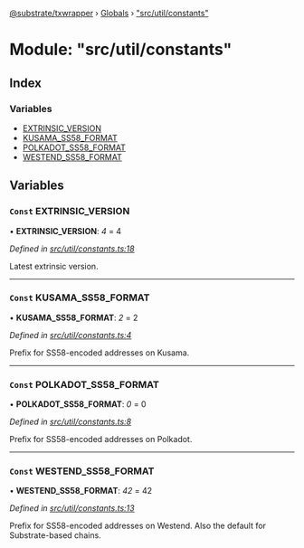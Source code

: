 [@substrate/txwrapper](../README.md) › [Globals](../globals.md) › ["src/util/constants"](_src_util_constants_.md)

# Module: "src/util/constants"

## Index

### Variables

* [EXTRINSIC_VERSION](_src_util_constants_.md#const-extrinsic_version)
* [KUSAMA_SS58_FORMAT](_src_util_constants_.md#const-kusama_ss58_format)
* [POLKADOT_SS58_FORMAT](_src_util_constants_.md#const-polkadot_ss58_format)
* [WESTEND_SS58_FORMAT](_src_util_constants_.md#const-westend_ss58_format)

## Variables

### `Const` EXTRINSIC_VERSION

• **EXTRINSIC_VERSION**: *4* = 4

*Defined in [src/util/constants.ts:18](https://github.com/paritytech/txwrapper/blob/ccdcd52/src/util/constants.ts#L18)*

Latest extrinsic version.

___

### `Const` KUSAMA_SS58_FORMAT

• **KUSAMA_SS58_FORMAT**: *2* = 2

*Defined in [src/util/constants.ts:4](https://github.com/paritytech/txwrapper/blob/ccdcd52/src/util/constants.ts#L4)*

Prefix for SS58-encoded addresses on Kusama.

___

### `Const` POLKADOT_SS58_FORMAT

• **POLKADOT_SS58_FORMAT**: *0* = 0

*Defined in [src/util/constants.ts:8](https://github.com/paritytech/txwrapper/blob/ccdcd52/src/util/constants.ts#L8)*

Prefix for SS58-encoded addresses on Polkadot.

___

### `Const` WESTEND_SS58_FORMAT

• **WESTEND_SS58_FORMAT**: *42* = 42

*Defined in [src/util/constants.ts:13](https://github.com/paritytech/txwrapper/blob/ccdcd52/src/util/constants.ts#L13)*

Prefix for SS58-encoded addresses on Westend.
Also the default for Substrate-based chains.
